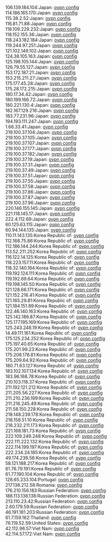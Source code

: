 106.139.184.104:Japan: [ovpn config](vpn/106_139_184_104.ovpn)  
114.186.165.170:Japan: [ovpn config](vpn/114_186_165_170.ovpn)  
115.38.2.52:Japan: [ovpn config](vpn/115_38_2_52.ovpn)  
116.81.71.88:Japan: [ovpn config](vpn/116_81_71_88.ovpn)  
118.109.229.232:Japan: [ovpn config](vpn/118_109_229_232.ovpn)  
118.152.155.36:Japan: [ovpn config](vpn/118_152_155_36.ovpn)  
118.243.182.184:Japan: [ovpn config](vpn/118_243_182_184.ovpn)  
119.244.97.251:Japan: [ovpn config](vpn/119_244_97_251.ovpn)  
121.102.149.102:Japan: [ovpn config](vpn/121_102_149_102.ovpn)  
124.38.105.163:Japan: [ovpn config](vpn/124_38_105_163.ovpn)  
125.198.105.144:Japan: [ovpn config](vpn/125_198_105_144.ovpn)  
126.79.55.127:Japan: [ovpn config](vpn/126_79_55_127.ovpn)  
153.172.187.21:Japan: [ovpn config](vpn/153_172_187_21.ovpn)  
153.215.211.27:Japan: [ovpn config](vpn/153_215_211_27.ovpn)  
175.177.45.28:Japan: [ovpn config](vpn/175_177_45_28.ovpn)  
175.28.172.215:Japan: [ovpn config](vpn/175_28_172_215.ovpn)  
180.17.34.42:Japan: [ovpn config](vpn/180_17_34_42.ovpn)  
180.199.166.72:Japan: [ovpn config](vpn/180_199_166_72.ovpn)  
180.221.130.4:Japan: [ovpn config](vpn/180_221_130_4.ovpn)  
182.167.129.216:Japan: [ovpn config](vpn/182_167_129_216.ovpn)  
183.77.231.96:Japan: [ovpn config](vpn/183_77_231_96.ovpn)  
194.193.111.247:Japan: [ovpn config](vpn/194_193_111_247.ovpn)  
1.66.33.41:Japan: [ovpn config](vpn/1_66_33_41.ovpn)  
219.100.37.104:Japan: [ovpn config](vpn/219_100_37_104.ovpn)  
219.100.37.105:Japan: [ovpn config](vpn/219_100_37_105.ovpn)  
219.100.37.107:Japan: [ovpn config](vpn/219_100_37_107.ovpn)  
219.100.37.177:Japan: [ovpn config](vpn/219_100_37_177.ovpn)  
219.100.37.182:Japan: [ovpn config](vpn/219_100_37_182.ovpn)  
219.100.37.19:Japan: [ovpn config](vpn/219_100_37_19.ovpn)  
219.100.37.31:Japan: [ovpn config](vpn/219_100_37_31.ovpn)  
219.100.37.49:Japan: [ovpn config](vpn/219_100_37_49.ovpn)  
219.100.37.51:Japan: [ovpn config](vpn/219_100_37_51.ovpn)  
219.100.37.55:Japan: [ovpn config](vpn/219_100_37_55.ovpn)  
219.100.37.58:Japan: [ovpn config](vpn/219_100_37_58.ovpn)  
219.100.37.86:Japan: [ovpn config](vpn/219_100_37_86.ovpn)  
219.100.37.87:Japan: [ovpn config](vpn/219_100_37_87.ovpn)  
219.100.37.96:Japan: [ovpn config](vpn/219_100_37_96.ovpn)  
220.146.155.145:Japan: [ovpn config](vpn/220_146_155_145.ovpn)  
221.118.145.17:Japan: [ovpn config](vpn/221_118_145_17.ovpn)  
222.4.112.69:Japan: [ovpn config](vpn/222_4_112_69.ovpn)  
60.125.63.115:Japan: [ovpn config](vpn/60_125_63_115.ovpn)  
60.94.144.135:Japan: [ovpn config](vpn/60_94_144_135.ovpn)  
110.11.143.135:Korea Republic of: [ovpn config](vpn/110_11_143_135.ovpn)  
112.168.75.86:Korea Republic of: [ovpn config](vpn/112_168_75_86.ovpn)  
112.186.144.244:Korea Republic of: [ovpn config](vpn/112_186_144_244.ovpn)  
113.52.211.252:Korea Republic of: [ovpn config](vpn/113_52_211_252.ovpn)  
116.122.14.125:Korea Republic of: [ovpn config](vpn/116_122_14_125.ovpn)  
118.223.157.11:Korea Republic of: [ovpn config](vpn/118_223_157_11.ovpn)  
118.32.140.164:Korea Republic of: [ovpn config](vpn/118_32_140_164.ovpn)  
119.192.124.111:Korea Republic of: [ovpn config](vpn/119_192_124_111.ovpn)  
119.192.69.64:Korea Republic of: [ovpn config](vpn/119_192_69_64.ovpn)  
119.198.145.50:Korea Republic of: [ovpn config](vpn/119_198_145_50.ovpn)  
121.128.66.171:Korea Republic of: [ovpn config](vpn/121_128_66_171.ovpn)  
121.152.216.41:Korea Republic of: [ovpn config](vpn/121_152_216_41.ovpn)  
121.165.29.81:Korea Republic of: [ovpn config](vpn/121_165_29_81.ovpn)  
121.184.151.89:Korea Republic of: [ovpn config](vpn/121_184_151_89.ovpn)  
122.46.140.163:Korea Republic of: [ovpn config](vpn/122_46_140_163.ovpn)  
125.142.186.87:Korea Republic of: [ovpn config](vpn/125_142_186_87.ovpn)  
125.177.195.169:Korea Republic of: [ovpn config](vpn/125_177_195_169.ovpn)  
125.243.248.19:Korea Republic of: [ovpn config](vpn/125_243_248_19.ovpn)  
14.49.111.161:Korea Republic of: [ovpn config](vpn/14_49_111_161.ovpn)  
175.125.234.252:Korea Republic of: [ovpn config](vpn/175_125_234_252.ovpn)  
175.197.40.65:Korea Republic of: [ovpn config](vpn/175_197_40_65.ovpn)  
175.201.99.23:Korea Republic of: [ovpn config](vpn/175_201_99_23.ovpn)  
175.208.176.81:Korea Republic of: [ovpn config](vpn/175_208_176_81.ovpn)  
175.209.64.92:Korea Republic of: [ovpn config](vpn/175_209_64_92.ovpn)  
180.71.63.127:Korea Republic of: [ovpn config](vpn/180_71_63_127.ovpn)  
183.102.107.134:Korea Republic of: [ovpn config](vpn/183_102_107_134.ovpn)  
183.96.168.78:Korea Republic of: [ovpn config](vpn/183_96_168_78.ovpn)  
210.103.118.37:Korea Republic of: [ovpn config](vpn/210_103_118_37.ovpn)  
211.192.121.212:Korea Republic of: [ovpn config](vpn/211_192_121_212.ovpn)  
211.205.56.227:Korea Republic of: [ovpn config](vpn/211_205_56_227.ovpn)  
211.210.236.199:Korea Republic of: [ovpn config](vpn/211_210_236_199.ovpn)  
211.216.245.49:Korea Republic of: [ovpn config](vpn/211_216_245_49.ovpn)  
211.58.150.228:Korea Republic of: [ovpn config](vpn/211_58_150_228.ovpn)  
218.148.239.178:Korea Republic of: [ovpn config](vpn/218_148_239_178.ovpn)  
218.158.51.10:Korea Republic of: [ovpn config](vpn/218_158_51_10.ovpn)  
218.232.211.173:Korea Republic of: [ovpn config](vpn/218_232_211_173.ovpn)  
221.168.181.73:Korea Republic of: [ovpn config](vpn/221_168_181_73.ovpn)  
222.109.249.248:Korea Republic of: [ovpn config](vpn/222_109_249_248.ovpn)  
222.111.222.132:Korea Republic of: [ovpn config](vpn/222_111_222_132.ovpn)  
222.114.199.197:Korea Republic of: [ovpn config](vpn/222_114_199_197.ovpn)  
222.234.24.185:Korea Republic of: [ovpn config](vpn/222_234_24_185.ovpn)  
49.174.239.56:Korea Republic of: [ovpn config](vpn/49_174_239_56.ovpn)  
58.121.188.217:Korea Republic of: [ovpn config](vpn/58_121_188_217.ovpn)  
61.76.79.191:Korea Republic of: [ovpn config](vpn/61_76_79_191.ovpn)  
61.77.190.104:Korea Republic of: [ovpn config](vpn/61_77_190_104.ovpn)  
128.65.233.104:Portugal: [ovpn config](vpn/128_65_233_104.ovpn)  
217.138.212.58:Romania: [ovpn config](vpn/217_138_212_58.ovpn)  
176.210.156.183:Russian Federation: [ovpn config](vpn/176_210_156_183.ovpn)  
188.113.138.138:Russian Federation: [ovpn config](vpn/188_113_138_138.ovpn)  
213.110.23.42:Russian Federation: [ovpn config](vpn/213_110_23_42.ovpn)  
2.60.179.59:Russian Federation: [ovpn config](vpn/2_60_179_59.ovpn)  
46.191.181.203:Russian Federation: [ovpn config](vpn/46_191_181_203.ovpn)  
61.7.159.162:Thailand: [ovpn config](vpn/61_7_159_162.ovpn)  
76.119.52.59:United States: [ovpn config](vpn/76_119_52_59.ovpn)  
42.112.96.57:Viet Nam: [ovpn config](vpn/42_112_96_57.ovpn)  
42.114.57.172:Viet Nam: [ovpn config](vpn/42_114_57_172.ovpn)  
